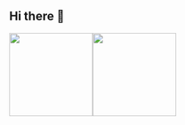 ## Hi there 👋

<!--
**zhouxiaona/zhouxiaona** is a ✨ _special_ ✨ repository because its `README.md` (this file) appears on your GitHub profile.

Here are some ideas to get you started:

- 🔭 I’m currently working on ...
- 🌱 I’m currently learning ...
- 👯 I’m looking to collaborate on ...
- 🤔 I’m looking for help with ...
- 💬 Ask me about ...
- 📫 How to reach me: ...
- 😄 Pronouns: ...
- ⚡ Fun fact: ...
-->

<img align="center" height="150px" src="https://github-readme-stats.vercel.app/api?username=zhouxiaona&hide_title=true&hide_border=true&show_icons=true&line_height=21&bg_color=45,E66345,904E95&title_color=ffffff&icon_color=ffffff&text_color=ffffff" /><img align="center"  height="150px" src="https://github-readme-stats.vercel.app/api/top-langs/?username=zhouxiaona&hide_title=true&hide_border=true&layout=compact&bg_color=-48,904E95,E66345&title_color=ffffff&icon_color=ffffff&text_color=ffffff" />


